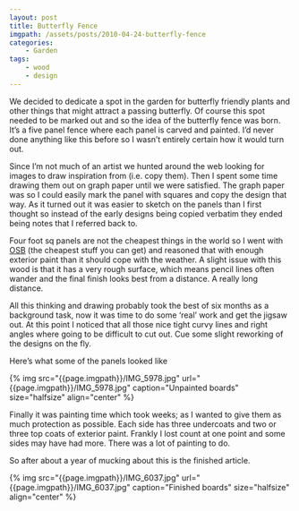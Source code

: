 ```yaml
---
layout: post
title: Butterfly Fence
imgpath: /assets/posts/2010-04-24-butterfly-fence
categories:
    - Garden
tags:
    - wood
    - design    
---
```


We decided to dedicate a spot in the garden for butterfly friendly plants and other things that might attract a passing butterfly.  Of course this spot needed to be marked out and so the idea of the butterfly fence was born.  It’s a five panel fence where each panel is carved and painted.  I’d never done anything like this before so I wasn’t entirely certain how it would turn out.

Since I’m not much of an artist we hunted around the web looking for images to draw inspiration from (i.e. copy them).  Then I spent some time drawing them out on graph paper until we were satisfied.  The graph paper was so I could easily mark the panel with squares and copy the design that way.  As it turned out it was easier to sketch on the panels than I first thought so instead of the early designs being copied verbatim they ended being notes that I referred back to.

Four foot sq panels are not the cheapest things in the world so I went with [OSB](https://en.wikipedia.org/wiki/Oriented_strand_board) (the cheapest stuff you can get) and reasoned that with enough exterior paint than it should cope with the weather.  A slight issue with this wood is that it has a very rough surface, which means pencil lines often wander and the final finish looks best  from a distance.  A really long distance.

All this thinking and drawing probably took the best of six months as a background task, now it was time to do some ‘real’ work and get the jigsaw out.  At this point I noticed that all those nice tight curvy lines and right angles where going to be difficult to cut out.  Cue some slight reworking of the designs on the fly.

Here’s what some of the panels looked like

{% img src="{{page.imgpath}}/IMG_5978.jpg" url="{{page.imgpath}}/IMG_5978.jpg" caption="Unpainted boards" size="halfsize" align="center" %}

Finally it was painting time which took weeks; as I wanted to give them as much protection as possible.  Each side has three undercoats and two or three top coats of exterior paint.  Frankly I lost count at one point and some sides may have had more.  There was a lot of painting to do.

So after about a year of mucking about this is the finished article.

{% img src="{{page.imgpath}}/IMG_6037.jpg" url="{{page.imgpath}}/IMG_6037.jpg" caption="Finished boards" size="halfsize" align="center" %}


